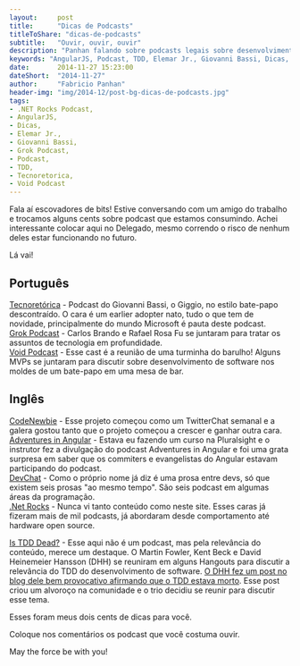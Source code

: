 ```yaml
---
layout:     post
title:      "Dicas de Podcasts"
titleToShare: "dicas-de-podcasts"
subtitle:   "Ouvir, ouvir, ouvir"
description: "Panhan falando sobre podcasts legais sobre desenvolvimento de software que ele anda escutando"
keywords: "AngularJS, Podcast, TDD, Elemar Jr., Giovanni Bassi, Dicas, Tecnoretorica, Void Podcast"
date:       2014-11-27 15:23:00
dateShort:  "2014-11-27"
author:     "Fabricio Panhan"
header-img: "img/2014-12/post-bg-dicas-de-podcasts.jpg"
tags:
- .NET Rocks Podcast,
- AngularJS,
- Dicas,
- Elemar Jr.,
- Giovanni Bassi,
- Grok Podcast,
- Podcast,
- TDD,
- Tecnoretorica,
- Void Podcast
---
```


<p>
    Fala a&iacute; escovadores de bits! Estive conversando com um amigo do trabalho e trocamos alguns cents sobre podcast que estamos consumindo. Achei interessante colocar aqui no Delegado, mesmo correndo o risco de nenhum deles estar funcionando no futuro.
</p>

<p>
    L&aacute; vai!
</p>

<h2 class="section-heading">Portugu&ecirc;s</h2>

<p>
    <a target="_blank" href="http://www.tecnoretorica.com.br/">Tecnoret&oacute;rica</a> - Podcast do Giovanni Bassi, o Giggio, no estilo bate-papo descontra&iacute;do. O cara &eacute; um earlier adopter nato, tudo o que tem de novidade, principalmente do mundo Microsoft &eacute; pauta deste podcast.
    <br />
    <a target="_blank" href="http://www.grokpodcast.com/">Grok Podcast</a> - Carlos Brando e Rafael Rosa Fu se juntaram para tratar os assuntos de tecnologia em profundidade.
    <br />
    <a target="_blank" href="http://voidpodcast.com/">Void Podcast</a> - Esse cast &eacute; a reuni&atilde;o de uma turminha do barulho! Alguns MVPs se juntaram para discutir sobre desenvolvimento de software nos moldes de um bate-papo em uma mesa de bar.
</p>


<h2 class="section-heading">Ingl&ecirc;s</h2>

<p>
    <a target="_blank" href="http://www.codenewbie.org/podcast">CodeNewbie</a> - Esse projeto come&ccedil;ou como um TwitterChat semanal e a galera gostou tanto que o projeto come&ccedil;ou a crescer e ganhar outra cara.
    <br />
    <a target="_blank" href="http://devchat.tv/adventures-in-angular/">Adventures in Angular</a> - Estava eu fazendo um curso na Pluralsight e o instrutor fez a divulga&ccedil;&atilde;o do podcast Adventures in Angular e foi uma grata surpresa em saber que os commiters e evangelistas do Angular estavam participando do podcast.
    <br />
    <a target="_blank" href="http://devchat.tv/">DevChat</a> - Como o pr&oacute;prio nome j&aacute; diz &eacute; uma prosa entre devs, s&oacute; que existem seis prosas &quot;ao mesmo tempo&quot;. S&atilde;o seis podcast em algumas &aacute;reas da programa&ccedil;&atilde;o.
    <br />
    <a target="_blank" href="http://www.dotnetrocks.com/">.Net Rocks</a> - Nunca vi tanto conte&uacute;do como neste site. Esses caras j&aacute; fizeram mais de mil podcasts, j&aacute; abordaram desde comportamento at&eacute; hardware open source.
</p>

<p>
    <a target="_blank" href="http://martinfowler.com/articles/is-tdd-dead/">Is TDD Dead?</a> - Esse aqui n&atilde;o &eacute; um podcast, mas pela relev&acirc;ncia do conte&uacute;do, merece um destaque. O Martin Fowler, Kent Beck e David Heinemeier Hansson (DHH) se reuniram em alguns Hangouts para discutir a relev&acirc;ncia do TDD do desenvolvimento de software. <a target="_blank" href="http://david.heinemeierhansson.com/2014/tdd-is-dead-long-live-testing.html">O DHH fez um post no blog dele bem provocativo afirmando que o TDD estava morto</a>. Esse post criou um alvoro&ccedil;o na comunidade e o trio decidiu se reunir para discutir esse tema.
</p>

<p>
    Esses foram meus dois cents de dicas para voc&ecirc;.
</p>

<p>
    Coloque nos coment&aacute;rios os podcast que voc&ecirc; costuma ouvir.
</p>

<p>
    May the force be with you!
</p>

